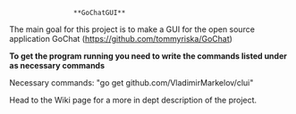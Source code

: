                     **GoChatGUI**

The main goal for this project is to make a GUI for the open source application GoChat (https://github.com/tommyriska/GoChat)


**To get the program running you need to write the commands listed under as necessary commands**

Necessary commands: "go get github.com/VladimirMarkelov/clui"

Head to the Wiki page for a more in dept description of the project.